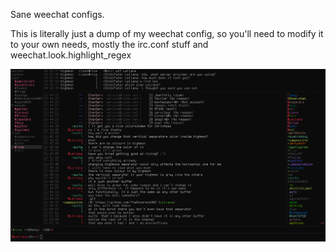 Sane weechat configs.

This is literally just a dump of my weechat config, so you'll need to modify it
to your own needs, mostly the irc.conf stuff and weechat.look.highlight_regex

![preview](preview.png)
